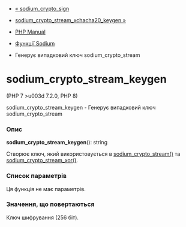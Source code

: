 - [« sodium_crypto_sign](function.sodium-crypto-sign.md)
- [sodium_crypto_stream_xchacha20_keygen
»](function.sodium-crypto-stream-xchacha20-keygen.md)

- [PHP Manual](index.md)
- [Функції Sodium](ref.sodium.md)
- Генерує випадковий ключ sodium_crypto_stream

# sodium_crypto_stream_keygen

(PHP 7 \>u003d 7.2.0, PHP 8)

sodium_crypto_stream_keygen - Генерує випадковий ключ
sodium_crypto_stream

### Опис

**sodium_crypto_stream_keygen**(): string

Створює ключ, який використовується в
[sodium_crypto_stream()](function.sodium-crypto-stream.md) та
[sodium_crypto_stream_xor()](function.sodium-crypto-stream-xor.md).

### Список параметрів

Ця функція не має параметрів.

### Значення, що повертаються

Ключ шифрування (256 біт).
